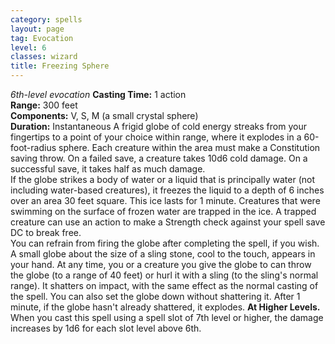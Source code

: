 ```yaml
---
category: spells
layout: page
tag: Evocation
level: 6
classes: wizard
title: Freezing Sphere 
---
```

_6th-level evocation_ 
**Casting Time:** 1 action    
**Range:** 300 feet    
**Components:** V, S, M (a small crystal sphere)    
**Duration:** Instantaneous 
A frigid globe of cold energy streaks from your fingertips to a point of your choice within range, where it explodes in a 60-foot-radius sphere. Each creature within the area must make a Constitution saving throw. On a failed save, a creature takes 10d6 cold damage. On a successful save, it takes half as much damage.    
If the globe strikes a body of water or a liquid that is principally water (not including water-based creatures), it freezes the liquid to a depth of 6 inches over an area 30 feet square. This ice lasts for 1 minute. Creatures that were swimming on the surface of frozen water are trapped in the ice. A trapped creature can use an action to make a Strength check against your spell save DC to break free.    
You can refrain from firing the globe after completing the spell, if you wish. A small globe about the size of a sling stone, cool to the touch, appears in your hand. At any time, you or a creature you give the globe to can throw the globe (to a range of 40 feet) or hurl it with a sling (to the sling's normal range). It shatters on impact, with the same effect as the normal casting of the spell. You can also set the globe down without shattering it. After 1 minute, if the globe hasn't already shattered, it explodes. 
**At Higher Levels.** When you cast this spell using a spell slot of 7th level or higher, the damage increases by 1d6 for each slot level above 6th.
